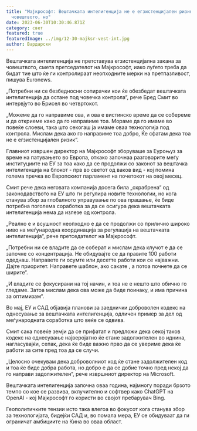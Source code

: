 ```yaml
---
title: "Мајкрософт: Вештачката интелигенција не е егзистенцијален ризик за
  човештвото, но"
date: 2023-06-30T10:30:46.871Z
category: свет
featured: true
featuredImage: ../img/12-30-majksr-vest-int.jpg
author: Вардарски
---
```

Вештачката интелигенција не претставува егзистенцијална закана за човештвото, смета претседателот на Мајкрософт, иако луѓето треба да бидат тие што ќе ги контролираат неопходните мерки на претпазливост, пишува Euronews.

„Потребни ни се безбедносни сопирачки кои ќе обезбедат вештачката интелигенција да остане под човечка контрола“, рече Бред Смит во интервјуто во Брисел во четвртокот.

„Можеме да го направиме ова, и ова е вистинско време да се собереме и да откриеме како да го направиме тоа. Мораме да го имаме во повеќе слоеви, така што секогаш ја имаме оваа технологија под контрола. Мислам дека ако го направиме тоа добро, Ќе сфатам дека тоа не е егзистенцијален ризик“.

Главниот извршен директор на Мајкрософт зборуваше за Еуроњуз за време на патувањето во Европа, откако започнаа разговорите меѓу институциите на ЕУ за тоа како да се продолжи со законот за вештачка интелигенција на блокот - прв во светот од ваков вид - кој помина голема пречка во Европскиот парламент на почетокот на овој месец.

Смит рече дека неговата компанија досега била „охрабрена“ од законодавството на ЕУ што ги регулира новите технологии, но кога станува збор за глобалното управување по ова прашање, ќе биде потребна поголема соработка за да се осигура дека вештачката интелигенција нема да излезе од контрола.

„Реално е и всушност неопходно е да се продолжи со прилично широко ниво на меѓународна координација за регулација на вештачката интелигенција“, рече претседателот на Мајкрософт.

„Потребни ни се владите да се соберат и мислам дека клучот е да се започне со концентрација. Не обидувајте се да правите 100 работи одеднаш. Направете ги осумте или десетте работи кои се најважни. Дајте приоритет. Направете шаблон, ако сакате , а потоа почнете да се ширите“.

„И владите се фокусирани на тој начин, и тоа не е нешто што обично го гледаме. Затоа мислам дека ова може да биде поинаку, и има причина за оптимизам“.

Во мај, ЕУ и САД објавија планови за заеднички доброволен кодекс на однесување за вештачката интелигенција, одличен пример за дел од меѓународната соработка што веќе се одвива.

Смит сака повеќе земји да се прифатат и предложи дека секој таков кодекс на однесување најверојатно ќе стане задолжителен во иднина, нагласувајќи, сепак, дека ќе биде важно прво да се увериме дека ќе работи за сите пред тоа да се случи.

„Целосно очекувам дека доброволниот код ќе стане задолжителен код и тоа ќе биде добра работа, но добро е да се добие точно пред некој да го направи задолжителен“, рече извршниот директор на Microsoft.

Вештачката интелигенција започна оваа година, најмногу поради брзото темпо со кое се развива, вклучително и софтвер како ChatGPT на OpenAI - кој Мајкрософт го користи во својот пребарувач Bing.

Геополитичките тензии исто така влегоа во фокусот кога станува збор за технологијата, бидејќи САД и, во помала мера, ЕУ се обидуваат да ги ограничат амбициите на Кина во оваа област.